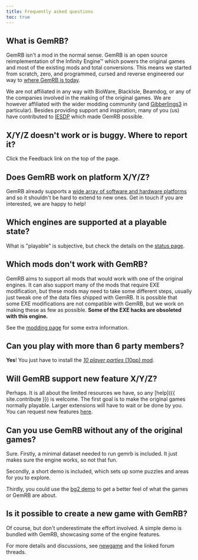 ```yaml
---
title: Frequently asked questions
toc: true
---
```


## What is GemRB?

GemRB isn't a mod in the normal sense. GemRB is an open source
reimplementation of the Infinity Engine™ which powers the original games
and most of the existing mods and total conversions. This means we started
from scratch, zero, and programmed, cursed and reverse engineered our way
to [where GemRB is today](Features.md).

We are not affiliated in any way with BioWare, BlackIsle, Beamdog, or any
of the companies involved in the making of the original games. 
We are however affiliated with the wider modding community (and 
[Gibberlings3](https://gibberlings3.net) in particular).
Besides providing support and inspiration, many of you (us) have
contributed to [IESDP](https://gibberlings3.github.io/iesdp/) which
made GemRB possible. 

## X/Y/Z doesn't work or is buggy. Where to report it?

Click the Feedback link on the top of the page.

## Does GemRB work on platform X/Y/Z?

GemRB already supports a [wide array of software and hardware
platforms](Supported-platforms.md) and so it shouldn't be hard to extend to
new ones. Get in touch if you are interested, we are happy to help!

## Which engines are supported at a playable state?

What is "playable" is subjective, but check the details on the
[status page](Features.md).

## Which mods don't work with GemRB?

GemRB aims to support all mods that would work with one of
the original engines. It can also support many of the mods that require
EXE modification, but these mods may need to take some different steps,
usually just tweak one of the data files shipped with GemRB. It is
possible that some EXE modifications are not compatible with GemRB, but
we work on making these as few as possible. **Some of the EXE hacks are
obsoleted with this engine.**

See the [modding page](Modding.md) for some extra information.

## Can you play with more than 6 party members?

**Yes**\! You just have to install the [*10 player parties* (10pp)
mod](https://github.com/lynxlynxlynx/gemrb-mods/tree/master/10pp).

## Will GemRB support new feature X/Y/Z?

Perhaps. It is all about the limited resources we have, so any
[help]({{ site.contribute }}) is
welcome. The first goal is to make the original games normally playable.
Larger extensions will have to wait or be done by you. You can request
new features [here](https://github.com/gemrb/gemrb/issues/new/choose).

## Can you use GemRB without any of the original games?

Sure. Firstly, a minimal dataset needed to run gemrb is included. It
just makes sure the engine works, so not that fun.

Secondly, a short demo is included, which sets up some puzzles and areas for you to explore.

Thirdly, you could use the
[bg2 demo](http://www.fileplanet.com/164134/160000/fileinfo/Baldur%27s-Gate-II-Demo-%5BFull-Install%5D)
to get a better feel of what the games or GemRB are about.

## Is it possible to create a new game with GemRB?

Of course, but don't underestimate the effort involved. A simple demo is
bundled with GemRB, showcasing some of the engine features.

For more details and discussions, see [newgame](New-game.md) and the linked
forum threads.
